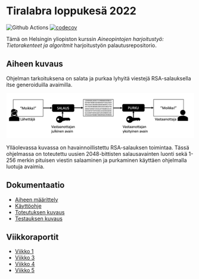 # Tiralabra loppukesä 2022

![Github Actions](https://github.com/ellisrnm/hy-tiralabra-2022/workflows/CI/badge.svg)
[![codecov](https://codecov.io/gh/ellisrnm/hy-tiralabra-2022/branch/main/graph/badge.svg?token=RizX14c5lo)](https://codecov.io/gh/ellisrnm/hy-tiralabra-2022)

Tämä on Helsingin yliopiston kurssin _Aineopintojen harjoitustyö: Tietorakenteet ja algoritmit_ harjoitustyön palautusrepositorio.

## Aiheen kuvaus

Ohjelman tarkoituksena on salata ja purkaa lyhyitä viestejä RSA-salauksella itse generoiduilla avaimilla. 

![RSA-salaus](dokumentaatio/kuvat/rsa.png?raw=true)

Ylläolevassa kuvassa on havainnoillistettu RSA-salauksen toimintaa. Tässä ohjelmassa on toteutettu uusien 2048-bittisten salausavainten luonti sekä 1-256 merkin pituisen viestin salaaminen ja purkaminen käyttäen ohjelmalla luotuja avaimia.

## Dokumentaatio

- [Aiheen määrittely](https://github.com/ellisrnm/hy-tiralabra-2022/blob/main/dokumentaatio/maarittely.md)
- [Käyttöohje](https://github.com/ellisrnm/hy-tiralabra-2022/blob/main/dokumentaatio/kayttoohje.md)
- [Toteutuksen kuvaus](https://github.com/ellisrnm/hy-tiralabra-2022/blob/main/dokumentaatio/toteutus.md)
- [Testauksen kuvaus](https://github.com/ellisrnm/hy-tiralabra-2022/blob/main/dokumentaatio/testaus.md)

## Viikkoraportit

- [Viikko 1](https://github.com/ellisrnm/hy-tiralabra-2022/blob/main/dokumentaatio/vkoraportti1.md)
- [Viikko 3](https://github.com/ellisrnm/hy-tiralabra-2022/blob/main/dokumentaatio/vkoraportti3.md)
- [Viikko 4](https://github.com/ellisrnm/hy-tiralabra-2022/blob/main/dokumentaatio/vkoraportti4.md)
- [Viikko 5](https://github.com/ellisrnm/hy-tiralabra-2022/blob/main/dokumentaatio/vkoraportti5.md)
